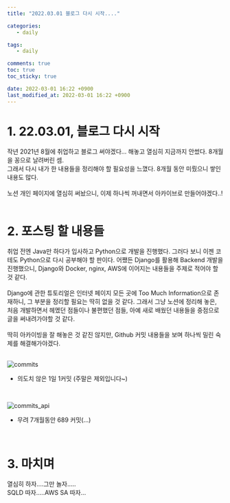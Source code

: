 ```yaml
---
title: "2022.03.01 블로그 다시 시작...."

categories:
   - daily

tags:
   - daily

comments: true
toc: true
toc_sticky: true

date: 2022-03-01 16:22 +0900
last_modified_at: 2022-03-01 16:22 +0900
---
```


# 1. __22.03.01__, 블로그 다시 시작

작년 2021년 8월에 취업하고 블로그 써야겠다... 해놓고 열심히 지금까지 안썼다. 8개월을 꽁으로 날려버린 셈.<br/>그래서 다시 내가 한 내용들을 정리해야 할 필요성을 느꼈다. 8개월 동안 미뤘으니 쌓인 내용도 많다.<br/><br/>노션 개인 페이지에 열심히 써놨으니, 이제 하나씩 꺼내면서 아카이브로 만들어야겠다..!
<br/><br/>

# 2. 포스팅 할 내용들

취업 전엔 Java만 하다가 입사하고 Python으로 개발을 진행했다. 그러다 보니 이젠 코테도 Python으로 다시 공부해야 할 판이다. 어쨌든 Django를 활용해 Backend 개발을 진행했으니, Django와 Docker, nginx, AWS에 이어지는 내용들을 주제로 적어야 할 것 같다.<br/><br/>
Django에 관한 튜토리얼은 인터넷 페이지 모든 곳에 Too Much Information으로 존재하니, 그 부분을 정리할 필요는 딱히 없을 것 같다. 그래서 그냥 노션에 정리해 놓은, 처음 개발하면서 헤멨던 점들이나 불편했던 점들, 아예 새로 배웠던 내용들을 중점으로 글을 써내려가야할 것 같다.<br/><br/>
딱히 아카이빙을 잘 해놓은 것 같진 않지만, Github 커밋 내용들을 보며 하나씩 밀린 숙제를 해결해가야겠다.<br/><br/>

![commits](https://drive.google.com/uc?id=1pH-ucxi__nh78mey0v-5ZKZ5R1Y6XFtu)
* 의도치 않은 1일 1커밋 (주말은 제외입니다~)

<br/>

![commits_api](https://drive.google.com/uc?id=1jHHRdbWGj73u8NK1Fu709mtZ7xxchAbp)
* 무려 7개월동안 689 커밋(...)

<br/>

# 3. 마치며

열심히 하자....그만 놀자.....<br/>
SQLD 따자.....AWS SA 따자...